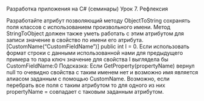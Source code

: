 Разработка приложения на C# (семинары)
Урок 7. Рефлексия

Разработайте атрибут позволяющий методу ObjectToString сохранять поля классов с использованием произвольного имени.
Метод StringToObject должен также уметь работать с этим атрибутом для записи значение в свойство по имени его атрибута.
[CustomName(“CustomFieldName”)]
public int I = 0.
Если использовать формат строки с данными использованной нами для предыдущего примера то пара ключ значение для свойства I выглядела бы CustomFieldName:0
Подсказка:
Если GetProperty(propertyName) вернул null то очевидно свойства с таким именем нет и возможно имя является алиасом заданным с помощью CustomName. 
Возможно, если перебрать все поля с таким атрибутом то для одного из них propertyName = совпадает с таковым заданным атрибутом.
